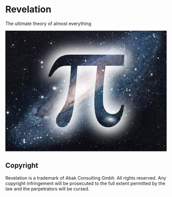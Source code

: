 # Revelation
The ultimate theory of almost everything

![image](Pi-dimension.jpg)

## Copyright
Revelation is a trademark of Abak Consulting Gmbh. All rights reserved. Any copyright infringement will be prosecuted to the full extent permitted by the law and the perpetrators will be cursed.
